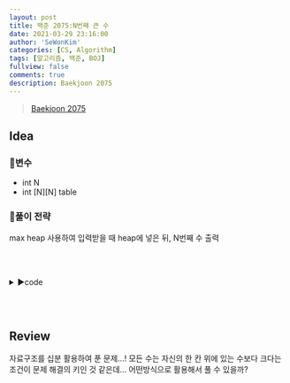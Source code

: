 ```yaml
---
layout: post
title: 백준 2075:N번째 큰 수
date: 2021-03-29 23:16:00
author: 'SeWonKim'
categories: [CS, Algorithm]
tags: [알고리즘, 백준, BOJ]
fullview: false
comments: true
description: Baekjoon 2075
---
```


> [Baekjoon 2075](https://www.acmicpc.net/problem/2075)

## Idea

### 🥚변수

- int N 
- int [N][N] table 

### 🍳풀이 전략

max heap 사용하여 입력받을 때 heap에 넣은 뒤, N번째 수 출력

&nbsp;  
&nbsp;


<details>
<summary>▶️code</summary>
<div markdown="1">

```java
import java.io.BufferedReader;
import java.io.InputStreamReader;
import java.util.Collections;
import java.util.PriorityQueue;
import java.util.StringTokenizer;

public class Main {
    public static void main(String[] args) throws Exception {
        BufferedReader br = new BufferedReader(new InputStreamReader(System.in));
        StringTokenizer st = null;
        int N = Integer.parseInt(br.readLine());
        PriorityQueue<Integer> pq = new PriorityQueue<>(Collections.reverseOrder());

        for (int i = 0; i < N; i++) {
            st = new StringTokenizer(br.readLine(), " ");
            for (int j = 0; j < N; j++) {
                pq.add(Integer.parseInt(st.nextToken()));
            }
        }

        for (int i = 0; i < N - 1; i++) {
            pq.poll();
        }

        System.out.println(pq.peek());
    }
}
```

</div>
</details>

&nbsp;  
&nbsp;

## Review

자료구조를 십분 활용하여 푼 문제...! 모든 수는 자신의 한 칸 위에 있는 수보다 크다는 조건이 문제 해결의 키인 것 같은데... 어떤방식으로 활용해서 풀 수 있을까?

&nbsp;  
&nbsp;
